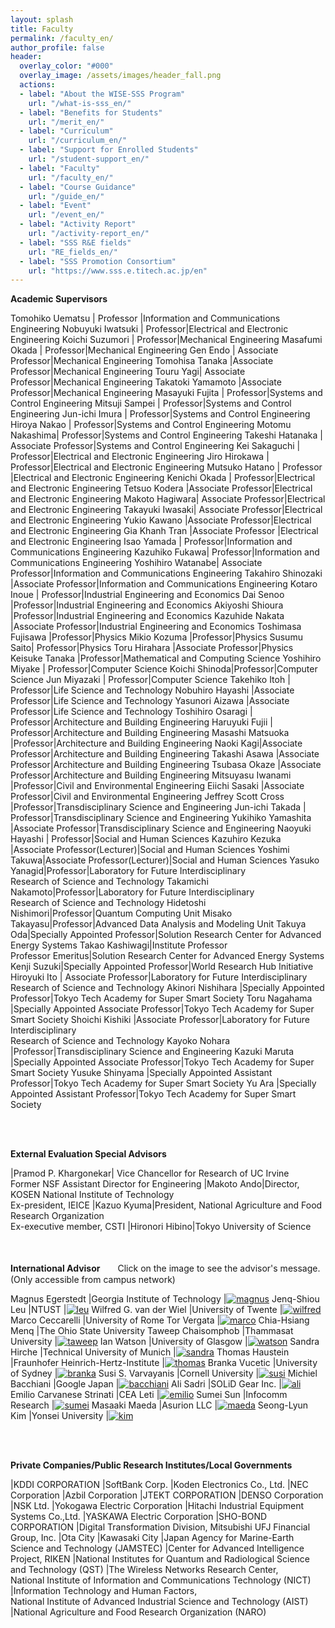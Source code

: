 ```yaml
---
layout: splash
title: Faculty
permalink: /faculty_en/
author_profile: false
header:
  overlay_color: "#000"
  overlay_image: /assets/images/header_fall.png
  actions:
  - label: "About the WISE-SSS Program"
    url: "/what-is-sss_en/"
  - label: "Benefits for Students"
    url: "/merit_en/"
  - label: "Curriculum"
    url: "/curriculum_en/"
  - label: "Support for Enrolled Students"
    url: "/student-support_en/"
  - label: "Faculty"
    url: "/faculty_en/"
  - label: "Course Guidance"
    url: "/guide_en/"
  - label: "Event"
    url: "/event_en/"
  - label: "Activity Report"
    url: "/activity-report_en/"
  - label: "SSS R&E fields"
    url: "RE_fields_en/"
  - label: "SSS Promotion Consortium"
    url: "https://www.sss.e.titech.ac.jp/en"
---
```


**Academic Supervisors**

Tomohiko Uematsu | Professor |Information and Communications Engineering
Nobuyuki Iwatsuki | Professor|Electrical and Electronic Engineering
Koichi Suzumori | Professor|Mechanical Engineering
Masafumi Okada | Professor|Mechanical Engineering
Gen Endo | Associate Professor|Mechanical Engineering
Tomohisa Tanaka |Associate Professor|Mechanical Engineering
Touru Yagi| Associate Professor|Mechanical Engineering
Takatoki Yamamoto |Associate Professor|Mechanical Engineering
Masayuki Fujita | Professor|Systems and Control Engineering
Mitsuji Sampei | Professor|Systems and Control Engineering
Jun-ichi Imura | Professor|Systems and Control Engineering
Hiroya Nakao | Professor|Systems and Control Engineering
Motomu Nakashima| Professor|Systems and Control Engineering
Takeshi Hatanaka | Associate Professor|Systems and Control Engineering
Kei Sakaguchi | Professor|Electrical and Electronic Engineering
Jiro Hirokawa | Professor|Electrical and Electronic Engineering
Mutsuko Hatano | Professor |Electrical and Electronic Engineering
Kenichi Okada | Professor|Electrical and Electronic Engineering
Tetsuo Kodera |Associate Professor|Electrical and Electronic Engineering
Makoto Hagiwara| Associate Professor|Electrical and Electronic Engineering
Takayuki Iwasaki| Associate Professor|Electrical and Electronic Engineering
Yukio Kawano |Associate Professor|Electrical and Electronic Engineering
Gia Khanh Tran |Associate Professor |Electrical and Electronic Engineering
Isao Yamada | Professor|Information and Communications Engineering
Kazuhiko Fukawa| Professor|Information and Communications Engineering
Yoshihiro Watanabe| Associate Professor|Information and Communications Engineering
Takahiro Shinozaki |Associate Professor|Information and Communications Engineering
Kotaro Inoue | Professor|Industrial Engineering and Economics
Dai Senoo |Professor|Industrial Engineering and Economics
Akiyoshi Shioura |Professor|Industrial Engineering and Economics
Kazuhide Nakata |Associate Professor|Industrial Engineering and Economics
Toshimasa Fujisawa |Professor|Physics
Mikio Kozuma |Professor|Physics
Susumu Saito| Professor|Physics
Toru Hirahara |Associate Professor|Physics
Keisuke Tanaka |Professor|Mathematical and Computing Science
Yoshihiro Miyake | Professor|Computer Science
Koichi Shinoda|Professor|Computer Science
Jun Miyazaki | Professor|Computer Science
Takehiko Itoh | Professor|Life Science and Technology
Nobuhiro Hayashi |Associate Professor|Life Science and Technology
Yasunori Aizawa |Associate Professor|Life Science and Technology
Toshihiro Osaragi | Professor|Architecture and Building Engineering
Haruyuki Fujii | Professor|Architecture and Building Engineering
Masashi Matsuoka |Professor|Architecture and Building Engineering
Naoki Kagi|Associate Professor|Architecture and Building Engineering
Takashi Asawa |Associate Professor|Architecture and Building Engineering
Tsubasa Okaze |Associate Professor|Architecture and Building Engineering
Mitsuyasu Iwanami |Professor|Civil and Environmental Engineering
Eiichi Sasaki |Associate Professor|Civil and Environmental Engineering
Jeffrey Scott Cross |Professor|Transdisciplinary Science and Engineering
Jun-ichi Takada | Professor|Transdisciplinary Science and Engineering
Yukihiko Yamashita |Associate Professor|Transdisciplinary Science and Engineering
Naoyuki Hayashi | Professor|Social and Human Sciences
Kazuhiro Kezuka |Associate Professor(Lecturer)|Social and Human Sciences
Yoshimi Takuwa|Associate Professor(Lecturer)|Social and Human Sciences
Yasuko Yanagid|Professor|Laboratory for Future Interdisciplinary <br>Research of Science and Technology
Takamichi Nakamoto|Professor|Laboratory for Future Interdisciplinary <br>Research of Science and Technology
Hidetoshi Nishimori|Professor|Quantum Computing Unit
Misako Takayasu|Professor|Advanced Data Analysis and Modeling Unit
Takuya Oda|Specially Appointed Professor|Solution Research Center for Advanced Energy Systems
Takao Kashiwagi|Institute Professor<br>Professor Emeritus|Solution Research Center for Advanced Energy Systems
Kenji Suzuki|Specially Appointed Professor|World Research Hub Initiative
Hiroyuki Ito | Associate Professor|Laboratory for Future Interdisciplinary <br>Research of Science and Technology
Akinori Nishihara |Specially Appointed Professor|Tokyo Tech Academy for Super Smart Society
Toru Nagahama |Specially Appointed Associate Professor|Tokyo Tech Academy for Super Smart Society
Shoichi Kishiki |Associate Professor|Laboratory for Future Interdisciplinary <br>Research of Science and Technology
Kayoko Nohara |Professor|Transdisciplinary Science and Engineering
Kazuki Maruta |Specially Appointed Associate Professor|Tokyo Tech Academy for Super Smart Society
Yusuke Shinyama |Specially Appointed Assistant Professor|Tokyo Tech Academy for Super Smart Society
Yu Ara |Specially Appointed Assistant Professor|Tokyo Tech Academy for Super Smart Society


<br><br>

**External Evaluation Special Advisors**

|Pramod P. Khargonekar| Vice Chancellor for Research of UC Irvine <br>Former NSF Assistant Director for Engineering
|Makoto Ando|Director, KOSEN National Institute of Technology<br>Ex-president, IEICE
|Kazuo Kyuma|President, National Agriculture and Food Research Organization<br>Ex-executive member, CSTI
|Hironori Hibino|Tokyo University of Science

<br><br>
**International Advisor**　　Click on the image to see the advisor's message. (Only accessible from campus network)

Magnus Egerstedt |Georgia Institute of Technology |[![magnus](/assets/images/advisors/magnus.egerstedt.png)](https://www.sss.e.titech.ac.jp/wise-sss/video_international.advisors/Magnus%20Egerstedt.mp4)
Jenq-Shiou Leu |NTUST |[![leu](/assets/images/advisors/jenq.shiou.leu.png)](https://www.sss.e.titech.ac.jp/wise-sss/video_international.advisors/Jenq-Shiou%20Leu.mp4)
Wilfred G. van der Wiel |University of Twente |[![wilfred](/assets/images/advisors/w.g.vanderwiel.png)](https://www.sss.e.titech.ac.jp/wise-sss/video_international.advisors/Wilfred%20G.%20van%20der%20Wiel.mp4)
Marco Ceccarelli |University of Rome Tor Vergata |[![marco](/assets/images/advisors/marco.ceccarelli.png)](https://www.sss.e.titech.ac.jp/wise-sss/video_international.advisors/Marco%20Ceccarelli.mp4)
Chia-Hsiang Menq |The Ohio State University
Taweep Chaisomphob |Thammasat University |[![taweep](/assets/images/advisors/taweep.chaisomphob.png)](https://www.sss.e.titech.ac.jp/wise-sss/video_international.advisors/taweep.chaisomphob.mp4)
Ian Watson |University of Glasgow |[![watson](/assets/images/advisors/ian.watson.png)](https://www.sss.e.titech.ac.jp/wise-sss/video_international.advisors/ian.watson.mp4)
Sandra Hirche |Technical University of Munich |[![sandra](/assets/images/advisors/sandra.hirche.png)](https://www.sss.e.titech.ac.jp/wise-sss/video_international.advisors/Sandra%20Hirche.mp4)
Thomas Haustein |Fraunhofer Heinrich-Hertz-Institute |[![thomas](/assets/images/advisors/thomas.haustein.png)](https://www.sss.e.titech.ac.jp/wise-sss/video_international.advisors/Thomas%20Haustein.mp4)
Branka Vucetic |University of Sydney |[![branka](/assets/images/advisors/branka.vucetic.png)](https://www.sss.e.titech.ac.jp/wise-sss/video_international.advisors/Branka%20Vucetic.mp4)
Susi S. Varvayanis |Cornell University |[![susi](/assets/images/advisors/susi.varvayanis.png)](https://www.sss.e.titech.ac.jp/wise-sss/video_international.advisors/Susi%20Varvayanis.mp4)
Michiel Bacchiani |Google Japan |[![bacchiani](/assets/images/advisors/michiel.bacchiani.png)](https://www.sss.e.titech.ac.jp/wise-sss/video_international.advisors/michiel.bacchiani.mp4)
Ali Sadri |SOLiD Gear Inc. |[![ali](/assets/images/advisors/ali.sadri.png)](https://www.sss.e.titech.ac.jp/wise-sss/video_international.advisors/Ali%20Sadri%20Research%20for%20tokyotech.mp4)
Emilio Carvanese Strinati |CEA Leti |[![emilio](/assets/images/advisors/emilio.c.strinati.jpg)](https://www.sss.e.titech.ac.jp/wise-sss/video_international.advisors/emilio.carvanese.strinati.mp4)
Sumei Sun |Infocomm Research |[![sumei](/assets/images/advisors/sumei.sun.png)](https://www.sss.e.titech.ac.jp/wise-sss/video_international.advisors/Sumei%20Sun.mp4)
Masaaki Maeda |Asurion LLC |[![maeda](/assets/images/advisors/masaaki.maeda.png)](https://www.sss.e.titech.ac.jp/wise-sss/video_international.advisors/Masaaki%20Maeda.mp4)
Seong-Lyun Kim |Yonsei University |[![kim](/assets/images/advisors/seong.lyun.kim.png)](https://www.sss.e.titech.ac.jp/wise-sss/video_international.advisors/seong.lyun.kim.mp4)

<br><br>

**Private Companies/Public Research Institutes/Local Governments**

|KDDI CORPORATION
|SoftBank Corp.
|Koden Electronics Co., Ltd.
|NEC Corporation
|Azbil Corporation
|JTEKT CORPORATION
|DENSO Corporation
|NSK Ltd.
|Yokogawa Electric Corporation
|Hitachi Industrial Equipment Systems Co.,Ltd.
|YASKAWA Electric Corporation
|SHO-BOND CORPORATION
|Digital Transformation Division, Mitsubishi UFJ Financial Group, Inc.
|Ota City
|Kawasaki City
|Japan Agency for Marine-Earth Science and Technology (JAMSTEC)
|Center for Advanced Intelligence Project, RIKEN
|National Institutes for Quantum and Radiological Science and Technology (QST)
|The Wireless Networks Research Center,<br>National Institute of Information and Communications Technology (NICT)
|Information Technology and Human Factors,<br>National Institute of Advanced Industrial Science and Technology (AIST)
|National Agriculture and Food Research Organization (NARO)
